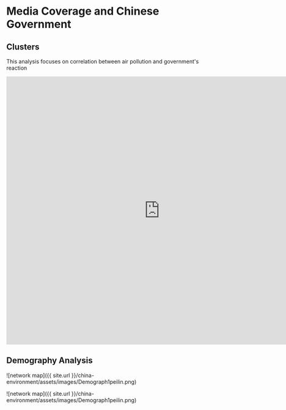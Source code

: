 # Media Coverage and Chinese Government

## Clusters

This analysis focuses on correlation between air pollution and government's reaction

<iframe src="https://documents.cortext.net/5e53/5e53234ca4307d2393f316c90d7e7bca/49430/maps/hn-all-china-news-sources1_214top150-ISItermsAll_Articles_Terms-ISItermsAll_Articles_Terms-distributionalcooc-99999-oT0.53-9999-louTrueoT0.53tagchi2_False.pdf" frameborder="0" style="overflow:hidden;border:1px solid #DDDDDD;" width="800" height="700" allowfullscreen></iframe>
<br>

## Demography Analysis

![network map]({{ site.url }}/china-environment/assets/images/Demograph1peilin.png)

![network map]({{ site.url }}/china-environment/assets/images/Demograph1peilin.png)
